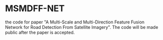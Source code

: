 # MSMDFF-NET
the code for paper "A Multi-Scale and Multi-Direction Feature Fusion Network for Road Detection From Satellite Imagery".  The code will be made public after the paper is accepted.
